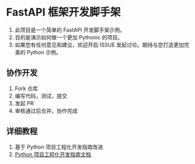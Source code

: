 # FastAPI 框架开发脚手架

1. 此项目是一个简单的 FastAPI 开发脚手架示例。
2. 目的是演示如何做一个更加 Pythonic 的项目。
3. 如果您有任何意见和建议，欢迎开启 ISSUE 发起讨论。期待与您打造更加完美的 Python 示例。

## 协作开发

1. Fork 仓库
2. 编写代码，测试，提交
3. 发起 PR
4. 审核通过后合并，协作完成

## 详细教程

1. 基于 Python 项目工程化开发指南改进
2. [Python 项目工程化开发指南文档](https://pyloong.github.io/pythonic-project-guidelines/practices/web/)
